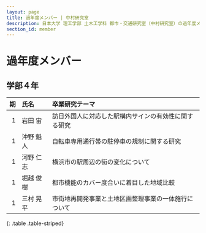 ```yaml
---
layout: page
title: 過年度メンバー | 中村研究室
description: 日本大学 理工学部 土木工学科 都市・交通研究室（中村研究室）の過年度メンバー
section_id: member
---
```

# 過年度メンバー

## 学部４年

|期|氏名|卒業研究テーマ|
|-:|:-|:-|
|1|岩田 宙|訪日外国人に対応した駅構内サインの有効性に関する研究|
|1|沖野 魁人|自転車専用通行帯の駐停車の規制に関する研究|
|1|河野 仁志|横浜市の駅周辺の街の変化について|
|1|堀越 俊樹|都市機能のカバー度合いに着目した地域比較|
|1|三村 晃平|市街地再開発事業と土地区画整理事業の一体施行について|
{: .table .table-striped}
